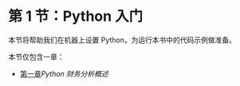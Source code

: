 # 第 1 节：Python 入门

本节将帮助我们在机器上设置 Python，为运行本书中的代码示例做准备。

本节仅包含一章：

*   [第一章](01.html)*Python 财务分析概述*